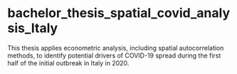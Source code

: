 # bachelor_thesis_spatial_covid_analysis_Italy
This thesis applies econometric analysis, including spatial autocorrelation methods, to identify potential drivers of COVID-19 spread during the first half of the initial outbreak in Italy in 2020.
